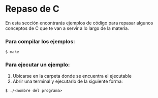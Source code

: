 # Repaso de C

En esta sección encontrarás ejemplos de código para repasar algunos conceptos de C que te van a servir a lo largo de la materia.

### Para compilar los ejemplos:
```
$ make
```
### Para ejecutar un ejemplo:
1. Ubicarse en la carpeta donde se encuentra el ejecutable
2. Abrir una terminal y ejecutarlo de la siguiente forma:
```
$ ./<nombre del programa>
```

